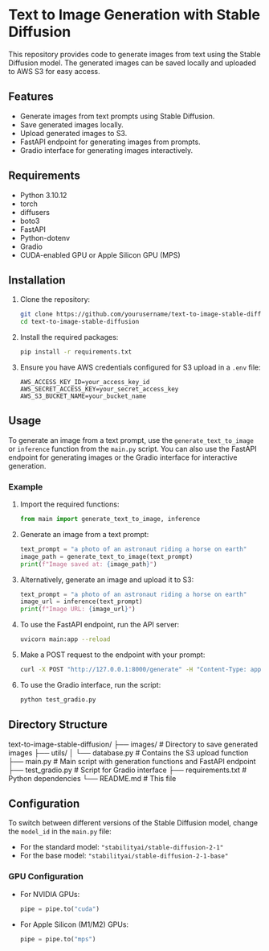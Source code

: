 # Text to Image Generation with Stable Diffusion

This repository provides code to generate images from text using the Stable Diffusion model. The generated images can be saved locally and uploaded to AWS S3 for easy access.

## Features
- Generate images from text prompts using Stable Diffusion.
- Save generated images locally.
- Upload generated images to S3.
- FastAPI endpoint for generating images from prompts.
- Gradio interface for generating images interactively.

## Requirements

- Python 3.10.12
- torch
- diffusers
- boto3
- FastAPI
- Python-dotenv
- Gradio
- CUDA-enabled GPU or Apple Silicon GPU (MPS)

## Installation

1. Clone the repository:
    ```sh
    git clone https://github.com/yourusername/text-to-image-stable-diffusion.git
    cd text-to-image-stable-diffusion
    ```

2. Install the required packages:
    ```sh
    pip install -r requirements.txt
    ```

3. Ensure you have AWS credentials configured for S3 upload in a `.env` file:
    ```
    AWS_ACCESS_KEY_ID=your_access_key_id
    AWS_SECRET_ACCESS_KEY=your_secret_access_key
    AWS_S3_BUCKET_NAME=your_bucket_name
    ```

## Usage

To generate an image from a text prompt, use the `generate_text_to_image` or `inference` function from the `main.py` script. You can also use the FastAPI endpoint for generating images or the Gradio interface for interactive generation.

### Example

1. Import the required functions:
    ```python
    from main import generate_text_to_image, inference
    ```

2. Generate an image from a text prompt:
    ```python
    text_prompt = "a photo of an astronaut riding a horse on earth"
    image_path = generate_text_to_image(text_prompt)
    print(f"Image saved at: {image_path}")
    ```

3. Alternatively, generate an image and upload it to S3:
    ```python
    text_prompt = "a photo of an astronaut riding a horse on earth"
    image_url = inference(text_prompt)
    print(f"Image URL: {image_url}")
    ```

4. To use the FastAPI endpoint, run the API server:
    ```sh
    uvicorn main:app --reload
    ```

5. Make a POST request to the endpoint with your prompt:
    ```sh
    curl -X POST "http://127.0.0.1:8000/generate" -H "Content-Type: application/json" -d '{"prompt": "a photo of an astronaut riding a horse on earth"}'
    ```

6. To use the Gradio interface, run the script:
    ```sh
    python test_gradio.py
    ```

## Directory Structure
text-to-image-stable-diffusion/
├── images/                      # Directory to save generated images
├── utils/
│   └── database.py              # Contains the S3 upload function
├── main.py                      # Main script with generation functions and FastAPI endpoint
├── test_gradio.py               # Script for Gradio interface
├── requirements.txt             # Python dependencies
└── README.md                    # This file

## Configuration

To switch between different versions of the Stable Diffusion model, change the `model_id` in the `main.py` file:
- For the standard model: `"stabilityai/stable-diffusion-2-1"`
- For the base model: `"stabilityai/stable-diffusion-2-1-base"`

### GPU Configuration

- For NVIDIA GPUs:
    ```python
    pipe = pipe.to("cuda")
    ```

- For Apple Silicon (M1/M2) GPUs:
    ```python
    pipe = pipe.to("mps")
    ```
